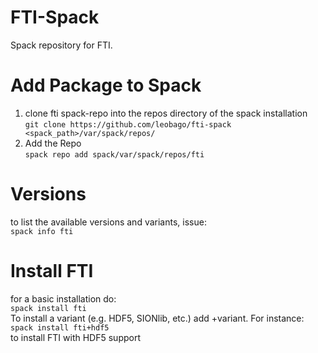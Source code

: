 # FTI-Spack
Spack repository for FTI.
# Add Package to Spack
1) clone fti spack-repo into the repos directory of the spack installation  
`git clone https://github.com/leobago/fti-spack <spack_path>/var/spack/repos/`  
2) Add the Repo  
`spack repo add spack/var/spack/repos/fti`  
# Versions  
to list the available versions and variants, issue:   
`spack info fti`  
# Install FTI  
for a basic installation do:    
`spack install fti`  
To install a variant (e.g. HDF5, SIONlib, etc.) add +variant. For instance:    
`spack install fti+hdf5`  
to install FTI with HDF5 support  
